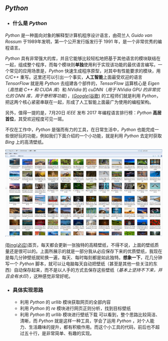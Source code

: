 ## _Python_
* ### 什么是 _Python_
_Python_ 是一种面向对象的解释型计算机程序设计语言，由荷兰人 _Guido van Rossum_ 于1989年发明，第一个公开发行版发行于 1991 年，是一个非常优秀的编程语言。

_Python_ 具有非常强大的库，并且它能够比较轻松地把基于其他语言的模块联结在一起，组成整个程序，而每个模块则**单独**使用利于实现该功能的最优语言编写。一个常见的应用场景是，_Python_ 快速生成程序原型，对其中有性能要求的模块，用 _C/C++_ 重写。这里还可以引出一个事实，**人工智能**上面最受欢迎的语言 _TensorFlow_ 就是用 _Python_ 去组建各个部件的，_TensorFlow_ 运算核心是 _Eigen_（_高性能 C++ 和 CUDA 库_）和 _NVidia_ 的 _cuDNN_（_用于 NVidia GPU 的非常优化的 DNN 库，用于卷积等功能_），[(_Google_(谷歌)](www.google.com) 的工程师们就是利用 _Python_，把这两个核心紧密串联在一起，形成了人工智能上面最广为使用的编程架构。

另外，值得一提的是，7月20日 _IEEE_ 发布 2017 年编程语言排行榜：_Python_ **高居首位**，其受欢迎程度可见一斑。

不仅在工作中，_Python_ 是强而有力的工具，在日常生活中，_Python_ 也能完成一些很好玩的功能，例如我们下面介绍的一个小功能，就是利用 _Python_ 去定时获取 _Bing_ 上的高清壁纸。

![xxx](https://raw.githubusercontent.com/DeepAIExpert/Articles/master/Article1/python_pic1.PNG)

[(Bing(必应)](www.bing.com)首页，每天都会更新一张独特的高精壁纸，不得不说，上面的壁纸质量还是很可以的。上面所展示的就是一部分我从必应保存下来的优质壁纸，我现在是每几分钟壁纸就轮换一遍，每天、每时每刻都是如此独特。**想象一下**，花几分钟写一个 _Python_ 脚本，就可以让电脑每天自动把壁纸（甚至是其他一些关注的东西）自动保存起来，而不是以人手的方式去保存这些壁纸（_基本上坚持不下来，并且会有水印_），这种感觉非常好呢。 

* ### 具体实现思路
  * 利用 _Python_ 的 _urllib_ 模块获取网页的全部内容
  * 利用 _Python_ 的 _re_ 模块进行网页正则分析，找到目标壁纸
  * 利用 _Python_ 的 _urllib_ 模块进行壁纸下载
可以看到，整个思路比较简洁、清晰，而 _Python_ 就是这样一种工具，学会了运用 _Python_ ，对个人能力、生活趣味的提升，都有积极作用。而这个小工具的代码，前后也不超过五十行，是非常简单、有趣的实现。


